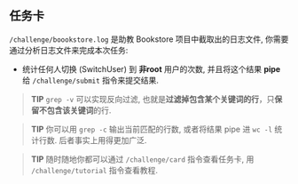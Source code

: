 ## 任务卡

`/challenge/boookstore.log` 是助教 Bookstore 项目中截取出的日志文件, 你需要通过分析日志文件来完成本次任务:

- 统计任何人切换 (SwitchUser) 到 **非root** 用户的次数, 并且将这个结果 **pipe** 给 `/challenge/submit` 指令来提交结果.

> **TIP** `grep -v` 可以实现反向过滤, 也就是**过滤掉包含某个关键词的行**，只**保留不包含该关键词**的行.

> **TIP** 你可以用 `grep -c` 输出当前匹配的行数, 或者将结果 pipe 进 `wc -l` 统计行数. 后者事实上用得更加广泛.

> **TIP** 随时随地你都可以通过 `/challenge/card` 指令查看任务卡, 用 `/challenge/tutorial` 指令查看教程.